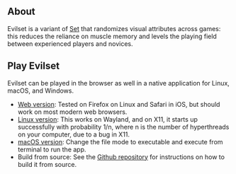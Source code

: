 ## About

Evilset is a variant of [Set](https://en.wikipedia.org/wiki/Set_(card_game)) that randomizes visual attributes across games: this reduces the reliance on muscle memory and levels the playing field between experienced players and novices.

## Play Evilset
Evilset can be played in the browser as well in a native application for Linux, macOS, and Windows.
- [Web version](https://sayantangkhan.github.io/evilset/web/index.html): Tested on Firefox on Linux and Safari in iOS, but should work on most modern web browsers.
- [Linux version](https://sayantangkhan.github.io/evilset/linux/evilset_linux): This works on Wayland, and on X11, it starts up successfully with probability 1/n, where n is the number of hyperthreads on your computer, due to a bug in X11.
- [macOS version](https://sayantangkhan.github.io/evilset/macos/evilset_macos): Change the file mode to executable and execute from terminal to run the app.
- Build from source: See the [Github repository](https://github.com/sayantangkhan/evilset) for instructions on how to build it from source.
